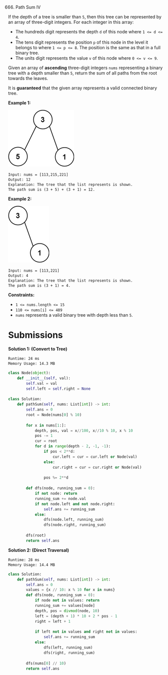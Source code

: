 666. Path Sum IV

If the depth of a tree is smaller than `5`, then this tree can be represented by an array of three-digit integers. For each integer in this array:

* The hundreds digit represents the depth `d` of this node where `1 <= d <= 4`.
* The tens digit represents the position `p` of this node in the level it belongs to where `1 <= p <= 8`. The position is the same as that in a full binary tree.
* The units digit represents the value `v` of this node where `0 <= v <= 9`.

Given an array of **ascending** three-digit integers `nums` representing a binary tree with a depth smaller than `5`, return the sum of all paths from the root towards the leaves.

It is **guaranteed** that the given array represents a valid connected binary tree.

 

**Example 1:**

![666_pathsum4-1-tree.jpg](img/666_pathsum4-1-tree.jpg)
```
Input: nums = [113,215,221]
Output: 12
Explanation: The tree that the list represents is shown.
The path sum is (3 + 5) + (3 + 1) = 12.
```

**Example 2:**

![666_pathsum4-2-tree.jpg](img/666_pathsum4-2-tree.jpg)
```
Input: nums = [113,221]
Output: 4
Explanation: The tree that the list represents is shown. 
The path sum is (3 + 1) = 4.
```

**Constraints:**

* `1 <= nums.length <= 15`
* `110 <= nums[i] <= 489`
* `nums` represents a valid binary tree with depth less than `5`.

# Submissions
**Solution 1: (Convert to Tree)**
```
Runtime: 24 ms
Memory Usage: 14.3 MB
```
```python
class Node(object):
    def __init__(self, val):
        self.val = val
        self.left = self.right = None
        
class Solution:
    def pathSum(self, nums: List[int]) -> int:
        self.ans = 0
        root = Node(nums[0] % 10)

        for x in nums[1:]:
            depth, pos, val = x//100, x//10 % 10, x % 10
            pos -= 1
            cur = root
            for d in range(depth - 2, -1, -1):
                if pos < 2**d:
                    cur.left = cur = cur.left or Node(val)
                else:
                    cur.right = cur = cur.right or Node(val)

                pos %= 2**d

        def dfs(node, running_sum = 0):
            if not node: return
            running_sum += node.val
            if not node.left and not node.right:
                self.ans += running_sum
            else:
                dfs(node.left, running_sum)
                dfs(node.right, running_sum)

        dfs(root)
        return self.ans
```

**Solution 2: (Direct Traversal)**
```
Runtime: 28 ms
Memory Usage: 14.4 MB
```
```python
class Solution:
    def pathSum(self, nums: List[int]) -> int:
        self.ans = 0
        values = {x // 10: x % 10 for x in nums}
        def dfs(node, running_sum = 0):
            if node not in values: return
            running_sum += values[node]
            depth, pos = divmod(node, 10)
            left = (depth + 1) * 10 + 2 * pos - 1
            right = left + 1

            if left not in values and right not in values:
                self.ans += running_sum
            else:
                dfs(left, running_sum)
                dfs(right, running_sum)

        dfs(nums[0] // 10)
        return self.ans
```

